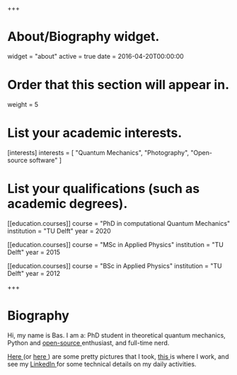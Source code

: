 +++
# About/Biography widget.
widget = "about"
active = true
date = 2016-04-20T00:00:00

# Order that this section will appear in.
weight = 5

# List your academic interests.
[interests]
  interests = [
    "Quantum Mechanics",
    "Photography",
    "Open-source software"
  ]

# List your qualifications (such as academic degrees).
[[education.courses]]
  course = "PhD in computational Quantum Mechanics"
  institution = "TU Delft"
  year = 2020

[[education.courses]]
  course = "MSc in Applied Physics"
  institution = "TU Delft"
  year = 2015

[[education.courses]]
  course = "BSc in Applied Physics"
  institution = "TU Delft"
  year = 2012
 
+++

# Biography


Hi, my name is Bas. I am a: PhD student in theoretical quantum mechanics, Python and [open-source <em class="fa fa-github"> </em>](https://github.com/basnijholt) enthusiast, and full-time nerd.

[Here <em class="fa fa-instagram"> </em>](https://500px.com/basnijholt) (or [here <em class="fa fa-500px"> </em>](https://500px.com/basnijholt)) are some pretty pictures that I took, [this <em class="fa fa-university"> </em>](http://quantumtinkerer.tudelft.nl/) is where I work, and see my [LinkedIn <em class="fa fa-linkedin"> </em>](https://www.linkedin.com/in/basnijholt) for some technical details on my daily activities.

